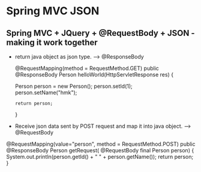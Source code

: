Spring MVC JSON
===============

Spring MVC + JQuery + @RequestBody + JSON - making it work together
-------------------------------------------------------------------

* return java object as json type. --> @ResponseBody

  @RequestMapping(method = RequestMethod.GET)
  public @ResponseBody Person helloWorld(HttpServletResponse res) {
  	
  	Person person = new Person();
  	person.setId(1);
  	person.setName("hmk");
  	
      return person;
  }

* Receive json data sent by POST request and map it into java object. --> @RequestBody

@RequestMapping(value="person", method = RequestMethod.POST)
  public @ResponseBody Person getRequest( @RequestBody final  Person person) {	
      System.out.println(person.getId() + " " + person.getName());
      return person;
  }
